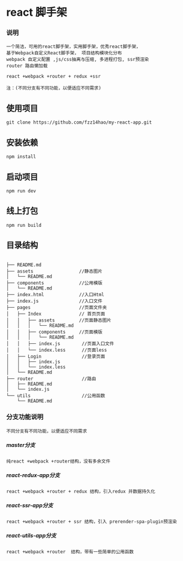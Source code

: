 # react 脚手架

### 说明
```
一个简洁，可用的react脚手架，实用脚手架，优秀react脚手架，
基于Webpack自定义React脚手架， 项目结构模块化分布
webpack 自定义配置 ,js/css抽离与压缩, 多进程打包, ssr预渲染
router 路由懒加载

react +webpack +router + redux +ssr

注：(不同分支有不同功能，以便适应不同需求)

```

## 使用项目
```
git clone https://github.com/fzz14hao/my-react-app.git

```

## 安装依赖
```
npm install

```

## 启动项目
```
npm run dev

```

## 线上打包
```
npm run build
```

## 目录结构

```

├── README.md
├── assets                 //静态图片
│   └── README.md
├── components             //公用模版
│   └── README.md
├── index.html             //入口Html
├── index.js               //入口文件
├── pages                  //页面文件夹
│   ├── Index              // 首页页面
│   │   ├── assets         //页面静态图片
│   │   │   └── README.md
│   │   ├── components     //页面模版
│   │   │   └── README.md
│   │   ├── index.js        //页面入口文件
│   │   └── index.less      //页面less
│   ├── Login               //登录页面
│   │   ├── index.js
│   │   └── index.less
│   └── README.md
├── router                  //路由
│   ├── README.md
│   └── index.js
└── utils                   //公用函数
    └── README.md

```

### 分支功能说明
```
不同分支有不同功能，以便适应不同需求
```
##### master分支
```
纯react +webpack +router结构，没有多余文件
```

##### react-redux-app分支
```
react +webpack +router + redux 结构，引入redux 并数据持久化
```

##### react-ssr-app分支
```
react +webpack +router + ssr 结构，引入 prerender-spa-plugin预渲染
```
##### react-utils-app分支
```
react +webpack +router  结构，带有一些简单的公用函数 
```
